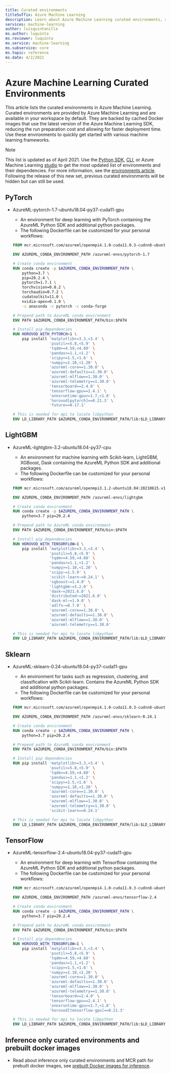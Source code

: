 ```yaml
---
title: Curated environments
titleSuffix: Azure Machine Learning
description: Learn about Azure Machine Learning curated environments, a set of pre-configured environments that help reduce experiment and deployment preparation times.
services: machine-learning
author: luisquintanilla
ms.author: luquinta
ms.reviewer: luquinta
ms.service: machine-learning
ms.subservice: core
ms.topic: reference
ms.date: 4/2/2021
---
```


# Azure Machine Learning Curated Environments

This article lists the curated environments in Azure Machine Learning. Curated environments are provided by Azure Machine Learning and are available in your workspace by default. They are backed by cached Docker images that use the latest version of the Azure Machine Learning SDK, reducing the run preparation cost and allowing for faster deployment time. Use these environments to quickly get started with various machine learning frameworks.

> [!NOTE]
> This list is updated as of April 2021. Use the [Python SDK](how-to-use-environments.md), [CLI](/cli/azure/ml/environment?view=azure-cli-latest#az_ml_environment_list), or Azure Machine Learning [studio](how-to-manage-environments-in-studio.md) to get the most updated list of environments and their dependencies. For more information, see the [environments article](how-to-use-environments.md#use-a-curated-environment). Following the release of this new set, previous curated environments will be hidden but can still be used. 


## PyTorch
- AzureML-pytorch-1.7-ubuntu18.04-py37-cuda11-gpu
     - An environment for deep learning with PyTorch containing the AzureML Python SDK and additional python packages.
     - The following Dockerfile can be customized for your personal workflows:
      
     ```dockerfile
     FROM mcr.microsoft.com/azureml/openmpi4.1.0-cuda11.0.3-cudnn8-ubuntu18.04:20210615.v1

     ENV AZUREML_CONDA_ENVIRONMENT_PATH /azureml-envs/pytorch-1.7

     # Create conda environment
     RUN conda create -p $AZUREML_CONDA_ENVIRONMENT_PATH \
         python=3.7 \
         pip=20.2.4 \
         pytorch=1.7.1 \
         torchvision=0.8.2 \
         torchaudio=0.7.2 \
         cudatoolkit=11.0 \
         nvidia-apex=0.1.0 \
         -c anaconda -c pytorch -c conda-forge

     # Prepend path to AzureML conda environment
     ENV PATH $AZUREML_CONDA_ENVIRONMENT_PATH/bin:$PATH

     # Install pip dependencies
     RUN HOROVOD_WITH_PYTORCH=1 \
         pip install 'matplotlib>=3.3,<3.4' \
                     'psutil>=5.8,<5.9' \
                     'tqdm>=4.59,<4.60' \
                     'pandas>=1.1,<1.2' \
                     'scipy>=1.5,<1.6' \
                     'numpy>=1.10,<1.20' \
                     'azureml-core==1.30.0' \
                     'azureml-defaults==1.30.0' \
                     'azureml-mlflow==1.30.0' \
                     'azureml-telemetry==1.30.0' \
                     'tensorboard==2.4.0' \
                     'tensorflow-gpu==2.4.1' \
                     'onnxruntime-gpu>=1.7,<1.8' \
                     'horovod[pytorch]==0.21.3' \
                     'future==0.17.1'

     # This is needed for mpi to locate libpython
     ENV LD_LIBRARY_PATH $AZUREML_CONDA_ENVIRONMENT_PATH/lib:$LD_LIBRARY_PATH
     ```

## LightGBM
- AzureML-lightgbm-3.2-ubuntu18.04-py37-cpu
     - An environment for machine learning with Scikit-learn, LightGBM, XGBoost, Dask containing the AzureML Python SDK and additional packages.
     - The following Dockerfile can be customized for your personal workflows:
     
     ```dockerfile
     FROM mcr.microsoft.com/azureml/openmpi3.1.2-ubuntu18.04:20210615.v1

     ENV AZUREML_CONDA_ENVIRONMENT_PATH /azureml-envs/lightgbm

     # Create conda environment
     RUN conda create -p $AZUREML_CONDA_ENVIRONMENT_PATH \
         python=3.7 pip=20.2.4

     # Prepend path to AzureML conda environment
     ENV PATH $AZUREML_CONDA_ENVIRONMENT_PATH/bin:$PATH

     # Install pip dependencies
     RUN HOROVOD_WITH_TENSORFLOW=1 \
         pip install 'matplotlib>=3.3,<3.4' \
                     'psutil>=5.8,<5.9' \
                     'tqdm>=4.59,<4.60' \
                     'pandas>=1.1,<1.2' \
                     'numpy>=1.10,<1.20' \
                     'scipy~=1.5.0' \
                     'scikit-learn~=0.24.1' \
                     'xgboost~=1.4.0' \
                     'lightgbm~=3.2.0' \
                     'dask~=2021.6.0' \
                     'distributed~=2021.6.0' \
                     'dask-ml~=1.9.0' \
                     'adlfs~=0.7.0' \
                     'azureml-core==1.30.0' \
                     'azureml-defaults==1.30.0' \
                     'azureml-mlflow==1.30.0' \
                     'azureml-telemetry==1.30.0'

     # This is needed for mpi to locate libpython
     ENV LD_LIBRARY_PATH $AZUREML_CONDA_ENVIRONMENT_PATH/lib:$LD_LIBRARY_PATH
     ```

## Sklearn
- AzureML-sklearn-0.24-ubuntu18.04-py37-cuda11-gpu
     - An environment for tasks such as regression, clustering, and classification with Scikit-learn. Contains the AzureML Python SDK and additional python packages.
     - The following Dockerfile can be customized for your personal workflows:
     
     ```dockerfile
     FROM mcr.microsoft.com/azureml/openmpi4.1.0-cuda11.0.3-cudnn8-ubuntu18.04:20210615.v1

     ENV AZUREML_CONDA_ENVIRONMENT_PATH /azureml-envs/sklearn-0.24.1

     # Create conda environment
     RUN conda create -p $AZUREML_CONDA_ENVIRONMENT_PATH \
         python=3.7 pip=20.2.4

     # Prepend path to AzureML conda environment
     ENV PATH $AZUREML_CONDA_ENVIRONMENT_PATH/bin:$PATH

     # Install pip dependencies
     RUN pip install 'matplotlib>=3.3,<3.4' \
                     'psutil>=5.8,<5.9' \
                     'tqdm>=4.59,<4.60' \
                     'pandas>=1.1,<1.2' \
                     'scipy>=1.5,<1.6' \
                     'numpy>=1.10,<1.20' \
                     'azureml-core==1.30.0' \
                     'azureml-defaults==1.30.0' \
                     'azureml-mlflow==1.30.0' \
                     'azureml-telemetry==1.30.0' \
                     'scikit-learn==0.24.1'

     # This is needed for mpi to locate libpython
     ENV LD_LIBRARY_PATH $AZUREML_CONDA_ENVIRONMENT_PATH/lib:$LD_LIBRARY_PATH
     ```

## TensorFlow
- AzureML-tensorflow-2.4-ubuntu18.04-py37-cuda11-gpu
     - An environment for deep learning with Tensorflow containing the AzureML Python SDK and additional python packages.
     - The following Dockerfile can be customized for your personal workflows:
     
     ```dockerfile
     FROM mcr.microsoft.com/azureml/openmpi4.1.0-cuda11.0.3-cudnn8-ubuntu18.04:20210615.v1

     ENV AZUREML_CONDA_ENVIRONMENT_PATH /azureml-envs/tensorflow-2.4

     # Create conda environment
     RUN conda create -p $AZUREML_CONDA_ENVIRONMENT_PATH \
         python=3.7 pip=20.2.4

     # Prepend path to AzureML conda environment
     ENV PATH $AZUREML_CONDA_ENVIRONMENT_PATH/bin:$PATH

     # Install pip dependencies
     RUN HOROVOD_WITH_TENSORFLOW=1 \
         pip install 'matplotlib>=3.3,<3.4' \
                     'psutil>=5.8,<5.9' \
                     'tqdm>=4.59,<4.60' \
                     'pandas>=1.1,<1.2' \
                     'scipy>=1.5,<1.6' \
                     'numpy>=1.10,<1.20' \
                     'azureml-core==1.30.0' \
                     'azureml-defaults==1.30.0' \
                     'azureml-mlflow==1.30.0' \
                     'azureml-telemetry==1.30.0' \
                     'tensorboard==2.4.0' \
                     'tensorflow-gpu==2.4.1' \
                     'onnxruntime-gpu>=1.7,<1.8' \
                     'horovod[tensorflow-gpu]==0.21.3'

     # This is needed for mpi to locate libpython
     ENV LD_LIBRARY_PATH $AZUREML_CONDA_ENVIRONMENT_PATH/lib:$LD_LIBRARY_PATH
     ```

## Inference only curated environments and prebuilt docker images
- Read about inference only curated environments and MCR path for prebuilt docker images, see [prebuilt Docker images for inference](concept-prebuilt-docker-images-inference.md#list-of-prebuilt-docker-images-for-inference).

